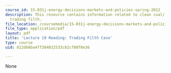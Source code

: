 ```yaml
---
course_id: 15-031j-energy-decisions-markets-and-policies-spring-2012
description: This resource contains information related to clean coal/ dirty air/
  trading filth.
file_location: /coursemedia/15-031j-energy-decisions-markets-and-policies-spring-2012/822db6ba4ff384832533c82cf88f0e36_MIT15_031JS12_Trd_Fth_Cse.pdf
file_type: application/pdf
layout: pdf
title: 'Lecture 19 Reading: Trading Filth Case'
type: course
uid: 822db6ba4ff384832533c82cf88f0e36

---
```

None